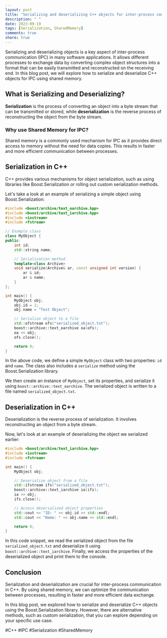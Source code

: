 ```yaml
---
layout: post
title: "Serializing and deserializing C++ objects for inter-process communication using shared memory"
description: " "
date: 2023-09-19
tags: [Serialization, SharedMemory]
comments: true
share: true
---
```


Serializing and deserializing objects is a key aspect of inter-process communication (IPC) in many software applications. It allows different processes to exchange data by converting complex object structures into a format that can be easily transmitted and reconstructed on the receiving end. In this blog post, we will explore how to serialize and deserialize C++ objects for IPC using shared memory.

## What is Serializing and Deserializing?

**Serialization** is the process of converting an object into a byte stream that can be transmitted or stored, while **deserialization** is the reverse process of reconstructing the object from the byte stream.

### Why use Shared Memory for IPC?

Shared memory is a commonly used mechanism for IPC as it provides direct access to memory without the need for data copies. This results in faster and more efficient communication between processes.

## Serialization in C++

C++ provides various mechanisms for object serialization, such as using libraries like Boost.Serialization or rolling out custom serialization methods.

Let's take a look at an example of serializing a simple object using Boost.Serialization:

```cpp
#include <boost/archive/text_oarchive.hpp>
#include <boost/archive/text_iarchive.hpp>
#include <iostream>
#include <fstream>

// Example class
class MyObject {
public:
    int id;
    std::string name;

    // Serialization method
    template<class Archive>
    void serialize(Archive& ar, const unsigned int version) {
        ar & id;
        ar & name;
    }
};

int main() {
    MyObject obj;
    obj.id = 1;
    obj.name = "Test Object";

    // Serialize object to a file
    std::ofstream ofs("serialized_object.txt");
    boost::archive::text_oarchive oa(ofs);
    oa << obj;
    ofs.close();

    return 0;
}
```
In the above code, we define a simple `MyObject` class with two properties: `id` and `name`. The class also includes a `serialize` method using the Boost.Serialization library.

We then create an instance of `MyObject`, set its properties, and serialize it using `boost::archive::text_oarchive`. The serialized object is written to a file named `serialized_object.txt`.

## Deserialization in C++

Deserialization is the reverse process of serialization. It involves reconstructing an object from a byte stream.

Now, let's look at an example of deserializing the object we serialized earlier:

```cpp
#include <boost/archive/text_iarchive.hpp>
#include <iostream>
#include <fstream>

int main() {
    MyObject obj;

    // Deserialize object from a file
    std::ifstream ifs("serialized_object.txt");
    boost::archive::text_iarchive ia(ifs);
    ia >> obj;
    ifs.close();

    // Access deserialized object properties
    std::cout << "ID: " << obj.id << std::endl;
    std::cout << "Name: " << obj.name << std::endl;

    return 0;
}
```

In this code snippet, we read the serialized object from the file `serialized_object.txt` and deserialize it using `boost::archive::text_iarchive`. Finally, we access the properties of the deserialized object and print them to the console.

## Conclusion

Serialization and deserialization are crucial for inter-process communication in C++. By using shared memory, we can optimize the communication between processes, resulting in faster and more efficient data exchange.

In this blog post, we explored how to serialize and deserialize C++ objects using the Boost.Serialization library. However, there are alternative methods, such as custom serialization, that you can explore depending on your specific use case.

#C++ #IPC #Serialization #SharedMemory